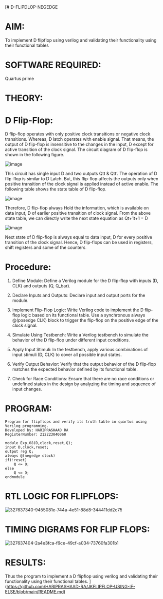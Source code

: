 [# D-FLIPDLOP-NEGEDGE

# AIM:

To implement  D flipflop using verilog and validating their functionality using their functional tables

# SOFTWARE REQUIRED:

Quartus prime

# THEORY:

# D Flip-Flop:

D flip-flop operates with only positive clock transitions or negative clock transitions. Whereas, D latch operates with enable signal. That means, the output of D flip-flop is insensitive to the changes in the input, D except for active transition of the clock signal. The circuit diagram of D flip-flop is shown in the following figure.

![image](https://github.com/naavaneetha/D-FLIPDLOP-NEGEDGE/assets/154305477/48c81fe8-bc3f-40e7-95e2-519fc155ad51)

This circuit has single input D and two outputs Qtt & Qtt’. The operation of D flip-flop is similar to D Latch. But, this flip-flop affects the outputs only when positive transition of the clock signal is applied instead of active enable. The following table shows the state table of D flip-flop.

![image](https://github.com/naavaneetha/D-FLIPDLOP-NEGEDGE/assets/154305477/e5f3fda7-68ec-4a3a-a0a4-cf6f9cc4ab55)

Therefore, D flip-flop always Hold the information, which is available on data input, D of earlier positive transition of clock signal. From the above state table, we can directly write the next state equation as Qt+1t+1 = D

![image](https://github.com/naavaneetha/D-FLIPDLOP-NEGEDGE/assets/154305477/8592c0d8-2917-4142-91b9-d6c30dd891d2)

Next state of D flip-flop is always equal to data input, D for every positive transition of the clock signal. Hence, D flip-flops can be used in registers, shift registers and some of the counters.

# Procedure:
1. Define Module: Define a Verilog module for the D flip-flop with inputs (D, CLK) and outputs (Q, Q_bar).

2. Declare Inputs and Outputs: Declare input and output ports for the module.

3. Implement Flip-Flop Logic: Write Verilog code to implement the D flip-flop logic based on its functional table. Use a synchronous always @(posedge CLK) block to trigger the flip-flop on the positive edge of the clock signal.

4. Simulate Using Testbench: Write a Verilog testbench to simulate the behavior of the D flip-flop under different input conditions.

5. Apply Input Stimuli: In the testbench, apply various combinations of input stimuli (D, CLK) to cover all possible input states.

6. Verify Output Behavior: Verify that the output behavior of the D flip-flop matches the expected behavior defined by its functional table.

7. Check for Race Conditions: Ensure that there are no race conditions or undefined states in the design by analyzing the timing and sequence of input changes.

# PROGRAM:
```
Program for flipflops and verify its truth table in quartus using Verilog programming.
Developed by: HARIPRASHAAD RA
RegisterNumber: 212223040060
```
```
module Exp_08(D,clock,reset,Q);
input D,clock,reset;
output reg Q;
always @(negedge clock)
if(!reset)
	Q <= 0;
else
	Q <= D;
endmodule
```

# RTL LOGIC FOR FLIPFLOPS:

![327637340-9455081e-744a-4e51-88d8-344411dd2c75](https://github.com/amirthaviswanathan05/D-FLIPDLOP-NEGEDGE/assets/149035397/bf123208-45d5-4d3a-9e52-19d1285d259f)

# TIMING DIGRAMS FOR FLIP FLOPS:
![327637404-2a4e3fca-f6ce-49cf-a034-73760fa301b1](https://github.com/amirthaviswanathan05/D-FLIPDLOP-NEGEDGE/assets/149035397/37b16271-88e7-472f-90b9-f8a9175b5e58)


# RESULTS:
Thus the program to implement a D flipflop using verilog and validating their functionality using their functional tables.
](https://github.com/HARIPRASHAAD-RA/JKFLIPFLOP-USING-IF-ELSE/blob/main/README.md)
